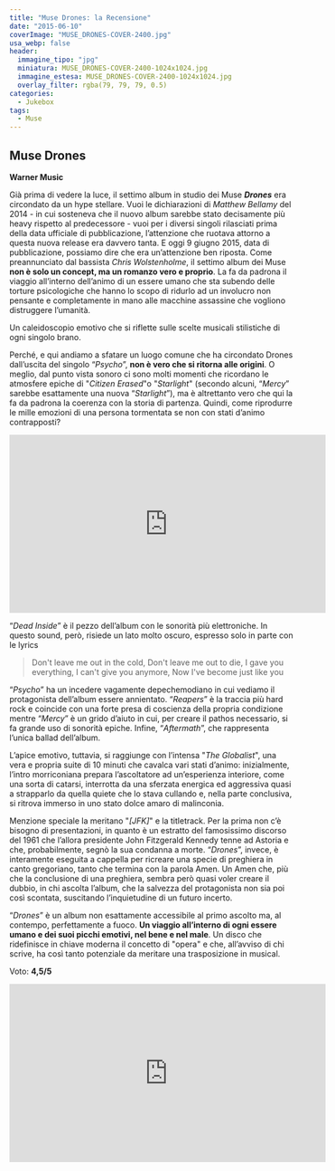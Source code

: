 ```yaml
---
title: "Muse Drones: la Recensione"
date: "2015-06-10"
coverImage: "MUSE_DRONES-COVER-2400.jpg"
usa_webp: false
header:
  immagine_tipo: "jpg"
  miniatura: MUSE_DRONES-COVER-2400-1024x1024.jpg
  immagine_estesa: MUSE_DRONES-COVER-2400-1024x1024.jpg
  overlay_filter: rgba(79, 79, 79, 0.5)
categories:
  - Jukebox
tags:
  - Muse
---
```


## Muse Drones

**Warner Music**

Già prima di vedere la luce, il settimo album in studio dei Muse _**Drones**_ era circondato da un hype stellare. Vuoi le dichiarazioni di _Matthew Bellamy_ del 2014 - in cui sosteneva che il nuovo album sarebbe stato decisamente più heavy rispetto al predecessore - vuoi per i diversi singoli rilasciati prima della data ufficiale di pubblicazione, l’attenzione che ruotava attorno a questa nuova release era davvero tanta. E oggi 9 giugno 2015, data di pubblicazione, possiamo dire che era un’attenzione ben riposta. Come preannunciato dal bassista _Chris Wolstenholme_, il settimo album dei Muse **non è solo un concept, ma un romanzo vero e proprio**. La fa da padrona il viaggio all’interno dell’animo di un essere umano che sta subendo delle torture psicologiche che hanno lo scopo di ridurlo ad un involucro non pensante e completamente in mano alle macchine assassine che vogliono distruggere l’umanità.

Un caleidoscopio emotivo che si riflette sulle scelte musicali stilistiche di ogni singolo brano.

Perché, e qui andiamo a sfatare un luogo comune che ha circondato Drones dall’uscita del singolo “_Psycho_”, **non è vero che si ritorna alle origini**. O meglio, dal punto vista sonoro ci sono molti momenti che ricordano le atmosfere epiche di "_Citizen Erased_"o "_Starlight_" (secondo alcuni, “_Mercy_” sarebbe esattamente una nuova “_Starlight_”), ma è altrettanto vero che qui la fa da padrona la coerenza con la storia di partenza. Quindi, come riprodurre le mille emozioni di una persona tormentata se non con stati d’animo contrapposti?

<iframe width="560" height="315" src="https://www.youtube.com/embed/yj8Xpdx60Ws" frameborder="0" allow="accelerometer; autoplay; encrypted-media; gyroscope; picture-in-picture" allowfullscreen></iframe>

“_Dead Inside_” è il pezzo dell’album con le sonorità più elettroniche. In questo sound, però, risiede un lato molto oscuro, espresso solo in parte con le lyrics

> Don't leave me out in the cold,
> Don't leave me out to die,
> I gave you everything,
> I can't give you anymore, 
> Now I've become just like you

“_Psycho_” ha un incedere vagamente depechemodiano in cui vediamo il protagonista dell’album essere annientato. “_Reapers_” è la traccia più hard rock e coincide con una forte presa di coscienza della propria condizione mentre “_Mercy_” è un grido d’aiuto in cui, per creare il pathos necessario, si fa grande uso di sonorità epiche. Infine, “_Aftermath_”, che rappresenta l’unica ballad dell’album.

L’apice emotivo, tuttavia, si raggiunge con l’intensa "_The Globalist_", una vera e propria suite di 10 minuti che cavalca vari stati d’animo: inizialmente, l’intro morriconiana prepara l’ascoltatore ad un’esperienza interiore, come una sorta di catarsi, interrotta da una sferzata energica ed aggressiva quasi a strapparlo da quella quiete che lo stava cullando e, nella parte conclusiva, si ritrova immerso in uno stato dolce amaro di malinconia.

Menzione speciale la meritano "_\[JFK\]_" e la titletrack. Per la prima non c’è bisogno di presentazioni, in quanto è un estratto del famosissimo discorso del 1961 che l’allora presidente John Fitzgerald Kennedy tenne ad Astoria e che, probabilmente, segnò la sua condanna a morte. “_Drones_”, invece, è interamente eseguita a cappella per ricreare una specie di preghiera in canto gregoriano, tanto che termina con la parola Amen. Un Amen che, più che la conclusione di una preghiera, sembra però quasi voler creare il dubbio, in chi ascolta l’album, che la salvezza del protagonista non sia poi così scontata, suscitando l’inquietudine di un futuro incerto.

“_Drones_” è un album non esattamente accessibile al primo ascolto ma, al contempo, perfettamente a fuoco. **Un viaggio all’interno di ogni essere umano e dei suoi picchi emotivi, nel bene e nel male**. Un disco che ridefinisce in chiave moderna il concetto di "opera" e che, all’avviso di chi scrive, ha così tanto potenziale da meritare una trasposizione in musical.

Voto: **4,5/5**

<iframe width="560" height="315" src="https://www.youtube.com/embed/gcNEC9NaJuE" frameborder="0" allow="accelerometer; autoplay; encrypted-media; gyroscope; picture-in-picture" allowfullscreen></iframe>
